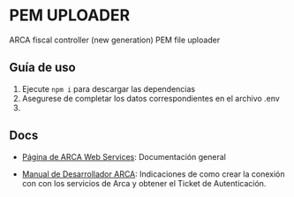 # PEM UPLOADER

ARCA fiscal controller (new generation) PEM file uploader

## Guía de uso

1. Ejecute `npm i` para descargar las dependencias
2. Asegurese de completar los datos correspondientes en el archivo .env
3. 

## Docs

- [Página de ARCA Web Services](https://www.afip.gob.ar/ws/documentacion): Documentación general

- [Manual de Desarrollador ARCA](https://www.afip.gob.ar/ws/WSAA/WSAAmanualDev.pdf): Indicaciones de como crear la conexión con con los servicios de Arca y obtener el Ticket de Autenticación.